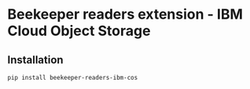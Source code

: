 # Beekeeper readers extension - IBM Cloud Object Storage

## Installation 

```bash
pip install beekeeper-readers-ibm-cos
```
